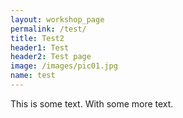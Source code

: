 ```yaml
---
layout: workshop_page
permalink: /test/
title: Test2
header1: Test
header2: Test page
image: /images/pic01.jpg
name: test
---
```


This is some text.  With some more text.
